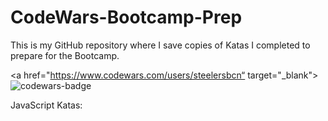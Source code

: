 # CodeWars-Bootcamp-Prep
This is my GitHub repository where I save copies of Katas I completed to prepare for the Bootcamp.

<a href="https://www.codewars.com/users/steelersbcn“ target="_blank"><img src="https://www.codewars.com/users/steelersbcn/badges/large" alt="codewars-badge"></a>

JavaScript Katas:

